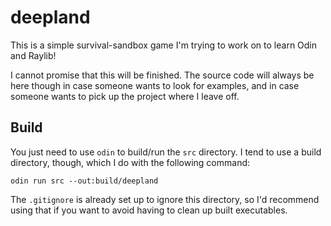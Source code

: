 # deepland
This is a simple survival-sandbox game I'm trying to work on to learn Odin and Raylib!

I cannot promise that this will be finished. The source code will always be here though in case someone wants to look for examples, and in case someone wants to pick up the project where I leave off.

## Build
You just need to use `odin` to build/run the `src` directory. I tend to use a build directory, though, which I do with the following command:

`odin run src --out:build/deepland`

The `.gitignore` is already set up to ignore this directory, so I'd recommend using that if you want to avoid having to clean up built executables.